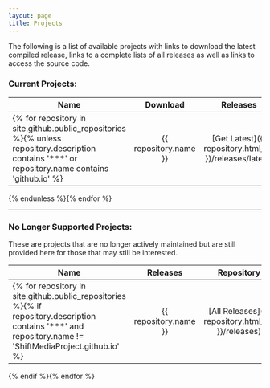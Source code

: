 ```yaml
---
layout: page
title: Projects
---
```


The following is a list of available projects with links to download the latest compiled release, links to a complete lists of all releases as well as links to access the source code.

### Current Projects:

| Name                  | Download                                                     | Releases                                               | Repository                                  |
| --------------------- |:------------------------------------------------------------:|:------------------------------------------------------:|:-------------------------------------------:|
{% for repository in site.github.public_repositories %}{% unless repository.description contains '***' or repository.name contains 'github.io' %}| {{ repository.name }} | [Get Latest]({{ repository.html_url }}/releases/latest) | [All Releases]({{ repository.html_url }}/releases) | [View Code]({{ repository.html_url }}) |
{% endunless %}{% endfor %}

* * *

### No Longer Supported Projects:
These are projects that are no longer actively maintained but are still provided here for those that may still be interested.

| Name                  | Releases                                               | Repository                                  |
| --------------------- |:------------------------------------------------------:|:-------------------------------------------:|
{% for repository in site.github.public_repositories %}{% if repository.description contains '***' and repository.name != 'ShiftMediaProject.github.io' %}| {{ repository.name }} | [All Releases]({{ repository.html_url }}/releases) | [View Code]({{ repository.html_url }}) |
{% endif %}{% endfor %}